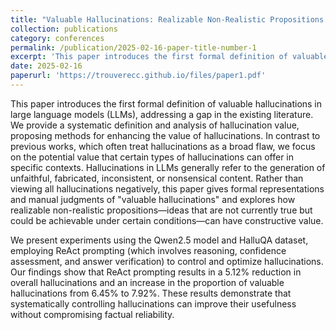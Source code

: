 ```yaml
---
title: "Valuable Hallucinations: Realizable Non-Realistic Propositions "
collection: publications
category: conferences
permalink: /publication/2025-02-16-paper-title-number-1
excerpt: 'This paper introduces the first formal definition of valuable hallucinations in large language models (LLMs).'
date: 2025-02-16
paperurl: 'https://trouverecc.github.io/files/paper1.pdf'
---
```


This paper introduces the first formal definition of valuable hallucinations in large language models (LLMs), addressing a gap in the existing literature. We provide a systematic definition and analysis of hallucination value, proposing methods for enhancing the value of hallucinations. In contrast to previous works, which often treat hallucinations as a broad flaw, we focus on the potential value that certain types of hallucinations can offer in specific contexts. Hallucinations in LLMs generally refer to the generation of unfaithful, fabricated, inconsistent, or nonsensical content. Rather than viewing all hallucinations negatively, this paper gives formal representations and manual judgments of "valuable hallucinations" and explores how realizable non-realistic propositions—ideas that are not currently true but could be achievable under certain conditions—can have constructive value.

We present experiments using the Qwen2.5 model and HalluQA dataset, employing ReAct prompting (which involves reasoning, confidence assessment, and answer verification) to control and optimize hallucinations. Our findings show that ReAct prompting results in a 5.12% reduction in overall hallucinations and an increase in the proportion of valuable hallucinations from 6.45% to 7.92%. These results demonstrate that systematically controlling hallucinations can improve their usefulness without compromising factual reliability.
